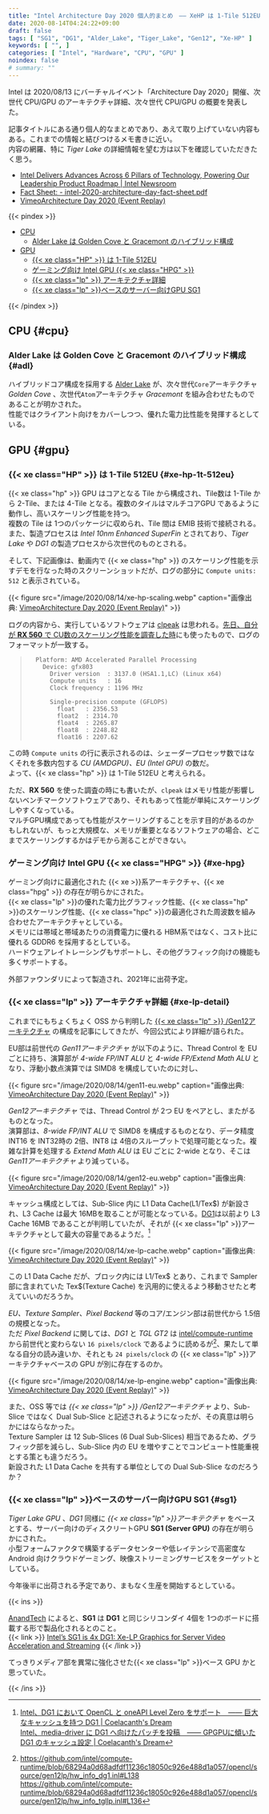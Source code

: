 ```yaml
---
title: "Intel Architecture Day 2020 個人的まとめ　―― XeHP は 1-Tile 512EU、XeLPアーキテクチャ詳細"
date: 2020-08-14T04:24:22+09:00
draft: false
tags: [ "SG1", "DG1", "Alder_Lake", "Tiger_Lake", "Gen12", "Xe-HP" ]
keywords: [ "", ]
categories: [ "Intel", "Hardware", "CPU", "GPU" ]
noindex: false
# summary: ""
---
```


Intel は 2020/08/13 にバーチャルイベント「Architecture Day 2020」開催、次世代 CPU/GPU のアーキテクチャ詳細、次々世代 CPU/GPU の概要を発表した。  

記事タイトルにある通り個人的なまとめであり、あえて取り上げていない内容もある。これまでの情報と結びつけるメモ書きに近い。  
内容の網羅、特に *Tiger Lake* の詳細情報を望む方は以下を確認していただきたく思う。  

 * [Intel Delivers Advances Across 6 Pillars of Technology, Powering Our Leadership Product Roadmap | Intel Newsroom](https://newsroom.intel.com/editorials/advances-across-6-pillars-technology/)
 * [Fact Sheet: - intel-2020-architecture-day-fact-sheet.pdf](https://newsroom.intel.com/wp-content/uploads/sites/11/2020/08/intel-2020-architecture-day-fact-sheet.pdf)
 * [VimeoArchitecture Day 2020 (Event Replay)](https://vimeo.com/intelpr/review/447304765/179933d14f)

{{< pindex >}}

 * [CPU](#cpu)
   * [Alder Lake は Golden Cove と Gracemont のハイブリッド構成](#adl)
 * [GPU](#gpu)
   * [{{< xe class="HP" >}} は 1-Tile 512EU](#xe-hp-1t-512eu)
   * [ゲーミング向け Intel GPU {{< xe class="HPG" >}}](#xe-hpg)
   * [{{< xe class="lp" >}} アーキテクチャ詳細](#xe-lp-detail)
   * [{{< xe class="lp" >}}ベースのサーバー向けGPU SG1](#sg1)

{{< /pindex >}}

## CPU {#cpu}
### Alder Lake は Golden Cove と Gracemont のハイブリッド構成 {#adl}
ハイブリッドコア構成を採用する [Alder Lake](/tags/alder_lake) が、次々世代`Core`アーキテクチャ *Golden Cove* 、次世代`Atom`アーキテクチャ *Gracemont* を組み合わせたものであることが明かされた。  
性能ではクライアント向けをカバーしつつ、優れた電力比性能を発揮するとしている。  

## GPU {#gpu}
### {{< xe class="HP" >}} は 1-Tile 512EU {#xe-hp-1t-512eu}

{{< xe class="hp" >}} GPU はコアとなる Tile から構成され、Tile数は 1-Tile から 2-Tile、または 4-Tile となる。複数のタイルはマルチコアGPU であるように動作し、高いスケーリング性能を持つ。  
複数の Tile は 1つのパッケージに収められ、Tile 間は EMIB 技術で接続される。  
また、製造プロセスは *Intel 10nm Enhanced SuperFin* とされており、*Tiger Lake* や *DG1* の製造プロセスから次世代のものとされる。  

そして、下記画像は、動画内で {{< xe class="hp" >}} のスケーリング性能を示すデモを行なった時のスクリーンショットだが、ログの部分に `Compute units: 512` と表示されている。  

{{< figure src="/image/2020/08/14/xe-hp-scaling.webp" caption="画像出典: [VimeoArchitecture Day 2020 (Event Replay)](https://vimeo.com/intelpr/review/447304765/179933d14f)" >}}

ログの内容から、実行しているソフトウェアは [clpeak](https://github.com/krrishnarraj/clpeak) は思われる。[先日、自分が **RX 560** で CU数のスケーリング性能を調査した時](/posts/2020/08/06/polaris11-cu-scaling-test/)にも使ったもので、ログのフォーマットが一致する。  

 >       Platform: AMD Accelerated Parallel Processing
 >         Device: gfx803
 >           Driver version  : 3137.0 (HSA1.1,LC) (Linux x64)
 >           Compute units   : 16
 >           Clock frequency : 1196 MHz
 >       
 >           Single-precision compute (GFLOPS)
 >             float   : 2356.53
 >             float2  : 2314.70
 >             float4  : 2265.87
 >             float8  : 2248.82
 >             float16 : 2207.62

この時 `Compute units` の行に表示されるのは、シェーダープロセッサ数ではなくそれを多数内包する *CU (AMDGPU)、EU (Intel GPU)* の数だ。  
よって、{{< xe class="hp" >}} は 1-Tile 512EU と考えられる。  

ただ、**RX 560** を使った調査の時にも書いたが、`clpeak` はメモリ性能が影響しないベンチマークソフトウェアであり、それもあって性能が単純にスケーリングしやすくなっている。  
マルチGPU構成であっても性能がスケーリングすることを示す目的があるのかもしれないが、もっと大規模な、メモリが重要となるソフトウェアの場合、どこまでスケーリングするかはデモから測ることができない。  

### ゲーミング向け Intel GPU {{< xe class="HPG" >}} {#xe-hpg}
ゲーミング向けに最適化された {{< xe >}}系アーキテクチャ、{{< xe class="hpg" >}} の存在が明らかにされた。  
{{< xe class="lp" >}}の優れた電力比グラフィック性能、{{< xe class="hp" >}}のスケーリング性能、{{< xe class="hpc" >}}の最適化された周波数を組み合わせたアーキテクチャとしている。  
メモリには帯域と帯域あたりの消費電力に優れる HBM系ではなく、コスト比に優れる GDDR6 を採用するとしている。  
ハードウェアレイトレーシングもサポートし、その他グラフィック向けの機能も多くサポートする。  

外部ファウンダリによって製造され、2021年に出荷予定。  


### {{< xe class="lp" >}} アーキテクチャ詳細 {#xe-lp-detail}
これまでにもちょくちょく OSS から判明した [{{< xe class="lp" >}} /Gen12アーキテクチャ](/tags/gen12) の構成を記事にしてきたが、今回公式により詳細が語られた。  

EU部は前世代の *Gen11アーキテクチャ* が以下のように、Thread Control を EUごとに持ち、演算部が *4-wide FP/INT ALU* と *4-wide FP/Extend Math ALU* となり、浮動小数点演算では SIMD8 を構成していたのに対し、

{{< figure src="/image/2020/08/14/gen11-eu.webp" caption="画像出典: [VimeoArchitecture Day 2020 (Event Replay)](https://vimeo.com/intelpr/review/447304765/179933d14f)" >}}

*Gen12アーキテクチャ* では、Thread Control が 2つ EU をペアとし、またがるものとなった。  
演算部は、*8-wide FP/INT ALU* で SIMD8 を構成するものとなり、データ精度 INT16 を INT32時の 2倍、INT8 は 4倍のスループットで処理可能となった。複雑な計算を処理する *Extend Math ALU* は EU ごとに 2-wide となり、そこは *Gen11アーキテクチャ* より減っている。  

{{< figure src="/image/2020/08/14/gen12-eu.webp" caption="画像出典: [VimeoArchitecture Day 2020 (Event Replay)](https://vimeo.com/intelpr/review/447304765/179933d14f)" >}}

キャッシュ構成としては、Sub-Slice 内に L1 Data Cache(L1/Tex$) が新設され、L3 Cache は最大 16MBを取ることが可能となっている。[DG1](/tags/dg1)は以前より L3 Cache 16MB であることが判明していたが、それが {{< xe class="lp" >}}アーキテクチャとして最大の容量であるようだ。[^dg1-cd]  

[^dg1-cd]: [Intel、DG1 において OpenCL と oneAPI Level Zero をサポート　―― 巨大なキャッシュを持つ DG1 | Coelacanth's Dream](/posts/2020/06/20/intel-dg1-support-opencl-levelzero/)<br>[Intel、media-driver に DG1 へ向けたパッチを投稿　―― GPGPUに傾いた DG1 のキャッシュ設定 | Coelacanth's Dream](/posts/2020/06/25/intel-media-driver-dg1/)

{{< figure src="/image/2020/08/14/xe-lp-cache.webp" caption="画像出典: [VimeoArchitecture Day 2020 (Event Replay)](https://vimeo.com/intelpr/review/447304765/179933d14f)" >}}

この L1 Data Cache だが、ブロック内には L1/Tex$ とあり、これまで Sampler部に含まれていた Tex$(Texture Cache) を汎用的に使えるよう移動させたと考えていいのだろうか。  

*EU、Texture Sampler、Pixel Backend* 等のコア/エンジン部は前世代から 1.5倍の規模となった。  
ただ *Pixel Backend* に関しては、*DG1* と *TGL GT2* は [intel/compute-runtime](https://github.com/intel/compute-runtime) から前世代と変わらない `16 pixels/clock` であるように読めるが[^dg1-tgl-fill-rate]、果たして単なる自分の読み違いか、それとも `24 pixels/clock` の {{< xe class="lp" >}}アーキテクチャベースの GPU が別に存在するのか。  

[^dg1-tgl-fill-rate]: <https://github.com/intel/compute-runtime/blob/68294a0d68adfdf11236c18050c926e488d1a057/opencl/source/gen12lp/hw_info_dg1.inl#L138> <br><https://github.com/intel/compute-runtime/blob/68294a0d68adfdf11236c18050c926e488d1a057/opencl/source/gen12lp/hw_info_tgllp.inl#L136>

{{< figure src="/image/2020/08/14/xe-lp-engine.webp" caption="画像出典: [VimeoArchitecture Day 2020 (Event Replay)](https://vimeo.com/intelpr/review/447304765/179933d14f)" >}}

また、OSS 等では *{{< xe class="lp" >}} /Gen12アーキテクチャ* より、Sub-Slice ではなく Dual Sub-Slice と記述されるようになったが、その真意は明らかにはならなかった。  
Texture Sampler は 12 Sub-Slices (6 Dual Sub-Slices) 相当であるため、グラフィック部を減らし、Sub-Slice 内の EU を増やすことでコンピュート性能重視とする策とも違うだろう。  
新設された L1 Data Cache を共有する単位としての Dual Sub-Slice なのだろうか？  


### {{< xe class="lp" >}}ベースのサーバー向けGPU SG1 {#sg1}
*Tiger Lake GPU* 、*DG1* 同様に *{{< xe class="lp" >}}アーキテクチャ* をベースとする、サーバー向けのディスクリートGPU **SG1 (Server GPU)** の存在が明らかにされた。  
小型フォームファクタで構築するデータセンターや低レイテンシで高密度な Android 向けクラウドゲーミング、映像ストリーミングサービスをターゲットとしている。  


今年後半に出荷される予定であり、まもなく生産を開始するとしている。  

{{< ins >}}

[AnandTech](https://www.anandtech.com) によると、**SG1** は **DG1** と同じシリコンダイ 4個を 1つのボードに搭載する形で製品化されるとのこと。  
{{< link >}} [Intel’s SG1 is 4x DG1: Xe-LP Graphics for Server Video Acceleration and Streaming](https://www.anandtech.com/show/16017/intels-sg1-discrete-xe-lp-graphics-for-server-video-acceleration-and-streaming) {{< /link >}}

<span class="hide">てっきりメディア部を異常に強化させた{{< xe class="lp" >}}ベース GPU かと思っていた。</span>

{{< /ins >}}
